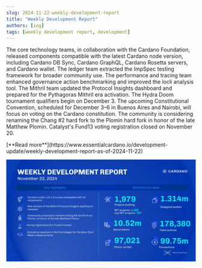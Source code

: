 ```yaml
---
slug: 2024-11-22-weekly-development-report
title: "Weekly Development Report"
authors: [iog]
tags: [weekly development report, development]
---
```


The core technology teams, in collaboration with the Cardano Foundation, released components compatible with the latest Cardano node version, including Cardano DB Sync, Cardano GraphQL, Cardano Rosetta servers, and Cardano wallet. The ledger team extracted the ImpSpec testing framework for broader community use. The performance and tracing team enhanced governance action benchmarking and improved the locli analysis tool. The Mithril team updated the Protocol Insights dashboard and prepared for the Pythagoras Mithril era activation. The Hydra Doom tournament qualifiers begin on December 3. The upcoming Constitutional Convention, scheduled for December 3–6 in Buenos Aires and Nairobi, will focus on voting on the Cardano constitution. The community is considering renaming the Chang #2 hard fork to the Plomin hard fork in honor of the late Matthew Plomin. Catalyst's Fund13 voting registration closed on November 20.

<div style={{ textAlign: 'right' }}>
 [**Read more**](https://www.essentialcardano.io/development-update/weekly-development-report-as-of-2024-11-22) 
</div>

 ![weekly development report](./banner.webp)

